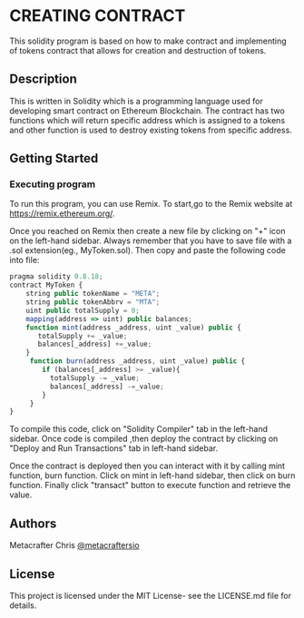 # CREATING CONTRACT

This solidity program is based on how to make contract and implementing of tokens contract that allows for creation and destruction of tokens.

## Description

This is written in Solidity which is a programming language used for developing smart contract on Ethereum Blockchain. The contract has two functions which will return specific address which is assigned to a tokens and other function is used to destroy existing tokens from specific address.

## Getting Started 

### Executing program

To run this program, you can use Remix. To start,go to the Remix website at https://remix.ethereum.org/.

Once you reached on Remix then create a new file by clicking on "+" icon on the left-hand sidebar. Always remember that you have to save file with a .sol extension(eg., MyToken.sol). Then copy and paste the following code into file:


```javascript
pragma solidity 0.8.18;
contract MyToken {
    string public tokenName = "META";
    string public tokenAbbrv = "MTA";
    uint public totalSupply = 0;
    mapping(address => uint) public balances; 
    function mint(address _address, uint _value) public {
       totalSupply += _value;
       balances[_address] +=_value;
    }
     function burn(address _address, uint _value) public {
        if (balances[_address] >= _value){
          totalSupply -= _value;
          balances[_address] -=_value;
        }
     }
}
```


To compile this code, click on "Solidity Compiler" tab in the left-hand sidebar. Once code is compiled ,then deploy the contract by clicking on "Deploy and Run Transactions" tab in left-hand sidebar. 

Once the contract is deployed then you can interact with it by calling mint function, burn function. Click on mint in left-hand sidebar, then click on burn function. Finally click 
"transact" button to execute function and retrieve the value.


## Authors

Metacrafter Chris
[@metacraftersio](https://twitter.com/metacraftersio)

## License

This project is licensed under the MIT License- see the LICENSE.md file for details.
